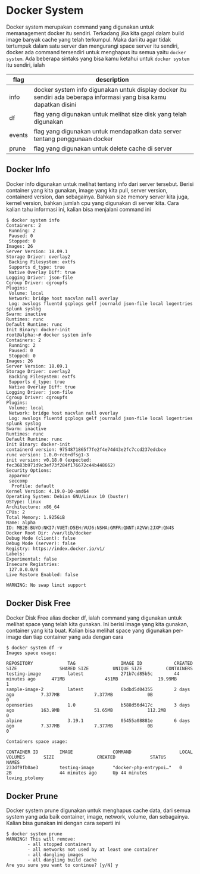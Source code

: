 # Docker System
Docker system merupakan command yang digunakan untuk memanagement docker itu sendiri. Terkadang jika kita gagal dalam build image banyak cache yang telah terkumpul. Maka dari itu agar tidak tertumpuk dalam satu server dan mengurangi space server itu sendiri, docker ada command tersendiri untuk menghapus itu semua yaitu `docker system`. Ada beberapa sintaks yang bisa kamu ketahui untuk `docker system` itu sendiri, ialah

| flag   | description                                                                                                         |
|--------|---------------------------------------------------------------------------------------------------------------------|
| info   | docker system info digunakan untuk display docker itu sendiri ada beberapa informasi yang bisa kamu dapatkan disini |
| df     | flag yang digunakan untuk melihat size disk yang telah digunakan                                                    |
| events | flag yang digunakan untuk mendapatkan data server tentang penggunaan docker                                         |
| prune  | flag yang digunakan untuk delete cache di server                                                                    |

## Docker Info
Docker info digunakan untuk melihat tentang info dari server tersebut. Berisi container yang kita gunakan, image yang kita pull, server version, containerd version, dan sebagainya. Bahkan size memory server kita juga, kernel version, bahkan jumlah cpu yang digunakan di server kita. Cara kalian tahu informasi ini, kalian bisa menjalani command ini
```console
$ docker system info
Containers: 2
 Running: 2
 Paused: 0
 Stopped: 0
Images: 26
Server Version: 18.09.1
Storage Driver: overlay2
 Backing Filesystem: extfs
 Supports d_type: true
 Native Overlay Diff: true
Logging Driver: json-file
Cgroup Driver: cgroupfs
Plugins:
 Volume: local
 Network: bridge host macvlan null overlay
 Log: awslogs fluentd gcplogs gelf journald json-file local logentries splunk syslog
Swarm: inactive
Runtimes: runc
Default Runtime: runc
Init Binary: docker-init
root@alpha:~# docker system info
Containers: 2
 Running: 2
 Paused: 0
 Stopped: 0
Images: 26
Server Version: 18.09.1
Storage Driver: overlay2
 Backing Filesystem: extfs
 Supports d_type: true
 Native Overlay Diff: true
Logging Driver: json-file
Cgroup Driver: cgroupfs
Plugins:
 Volume: local
 Network: bridge host macvlan null overlay
 Log: awslogs fluentd gcplogs gelf journald json-file local logentries splunk syslog
Swarm: inactive
Runtimes: runc
Default Runtime: runc
Init Binary: docker-init
containerd version: 9754871865f7fe2f4e74d43e2fc7ccd237edcbce
runc version: 1.0.0~rc6+dfsg1-3
init version: v0.18.0 (expected: fec3683b971d9c3ef73f284f176672c44b448662)
Security Options:
 apparmor
 seccomp
  Profile: default
Kernel Version: 4.19.0-10-amd64
Operating System: Debian GNU/Linux 10 (buster)
OSType: linux
Architecture: x86_64
CPUs: 2
Total Memory: 1.925GiB
Name: alpha
ID: MB2B:BUYD:NKI7:VUET:D5EH:VUJ6:NSHA:GMFR:QNNT:A2VW:2JXP:QN4S
Docker Root Dir: /var/lib/docker
Debug Mode (client): false
Debug Mode (server): false
Registry: https://index.docker.io/v1/
Labels:
Experimental: false
Insecure Registries:
 127.0.0.0/8
Live Restore Enabled: false

WARNING: No swap limit support
```

## Docker Disk Free
Docker Disk Free alias docker df, ialah command yang digunakan untuk melihat space yang telah kita gunakan. Ini berisi image yang kita gunakan, container yang kita buat. Kalian bisa melihat space yang digunakan per-image dan tiap container yang ada dengan cara 

```
$ docker system df -v
Images space usage:

REPOSITORY             TAG                 IMAGE ID            CREATED             SIZE                SHARED SIZE         UNIQUE SIZE         CONTAINERS
testing-image          latest              271b7cd85b5c        44 minutes ago      471MB               451MB               19.99MB             1
sample-image-2         latest              6bdbd5d04355        2 days ago          7.377MB             7.377MB             0B                  0
openseries             1.0                 b588d56d417c        3 days ago          163.9MB             51.65MB             112.2MB             0
alpine                 3.19.1              05455a08881e        6 days ago          7.377MB             7.377MB             0B                  0

Containers space usage:

CONTAINER ID        IMAGE               COMMAND                  LOCAL VOLUMES       SIZE                CREATED             STATUS              NAMES
233df9fb0ae3        testing-image       "docker-php-entrypoi…"   0                   2B                  44 minutes ago      Up 44 minutes       loving_ptolemy
```

## Docker Prune
Docker system prune digunakan untuk menghapus cache data, dari semua system yang ada baik container, image, network, volume, dan sebagainya. Kalian bisa gunakan ini dengan cara seperti ini

```
$ docker system prune
WARNING! This will remove:
        - all stopped containers
        - all networks not used by at least one container
        - all dangling images
        - all dangling build cache
Are you sure you want to continue? [y/N] y
```
